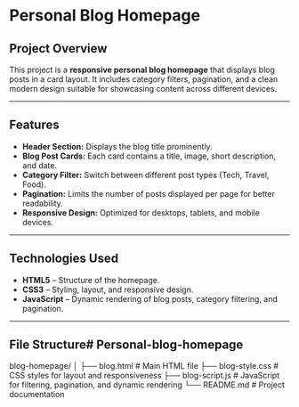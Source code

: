 # Personal Blog Homepage

## Project Overview
This project is a **responsive personal blog homepage** that displays blog posts in a card layout. It includes category filters, pagination, and a clean modern design suitable for showcasing content across different devices.

---

## Features
- **Header Section:** Displays the blog title prominently.  
- **Blog Post Cards:** Each card contains a title, image, short description, and date.  
- **Category Filter:** Switch between different post types (Tech, Travel, Food).  
- **Pagination:** Limits the number of posts displayed per page for better readability.  
- **Responsive Design:** Optimized for desktops, tablets, and mobile devices.  

---

## Technologies Used
- **HTML5** – Structure of the homepage.  
- **CSS3** – Styling, layout, and responsive design.  
- **JavaScript** – Dynamic rendering of blog posts, category filtering, and pagination.  

---

## File Structure# Personal-blog-homepage
blog-homepage/
│
├── blog.html # Main HTML file
├── blog-style.css # CSS styles for layout and responsiveness
├── blog-script.js # JavaScript for filtering, pagination, and dynamic rendering
└── README.md # Project documentation
